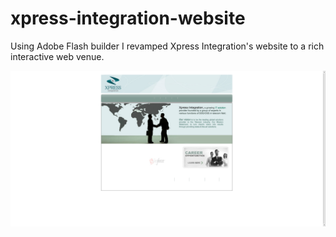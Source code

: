 # xpress-integration-website
Using Adobe Flash builder I revamped Xpress Integration's website to a rich interactive web venue.


![Xpress Website](https://github.com/iebeid/xpress-integration-website/blob/master/xpress-screenshot.png "Xpress Website")
